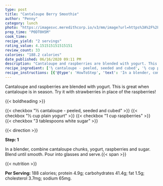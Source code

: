 ```yaml
---
type: post
title: "Cantaloupe Berry Smoothie"
author: "Penny"
category: lunch
photo: "https://imagesvc.meredithcorp.io/v3/mm/image?url=https%3A%2F%2Fimages.media-allrecipes.com%2Fuserphotos%2F6236084.jpg"
prep_time: "P0DT0H5M"
cook_time: 
recipe_yield: "2 servings"
rating_value: 4.151515151515151
review_count: 33
calories: "188.2 calories"
date_published: 06/16/2020 09:11 PM
description: "Cantaloupe and raspberries are blended with yogurt. This is great when cantaloupe is in season. Try it with strawberries in place of the raspberries!"
recipe_ingredient: ['½ cantaloupe - peeled, seeded and cubed', '½ cup plain yogurt', '1 cup raspberries', '3 tablespoons white sugar']
recipe_instructions: [{'@type': 'HowToStep', 'text': 'In a blender, combine cantaloupe chunks, yogurt, raspberries and sugar. Blend until smooth. Pour into glasses and serve.\n'}]
---
```


Cantaloupe and raspberries are blended with yogurt. This is great when cantaloupe is in season. Try it with strawberries in place of the raspberries! 

{{< boldheading >}}

{{< checkbox "½  cantaloupe - peeled, seeded and cubed" >}}
{{< checkbox "½ cup plain yogurt" >}}
{{< checkbox "1 cup raspberries" >}}
{{< checkbox "3 tablespoons white sugar" >}}


{{< direction >}}

**Step: 1**

In a blender, combine cantaloupe chunks, yogurt, raspberries and sugar. Blend until smooth. Pour into glasses and serve.{{< span >}}

{{< nutrition >}}

**Per Serving:** 188 calories; protein 4.9g; carbohydrates 41.4g; fat 1.5g; cholesterol 3.7mg; sodium 65mg.